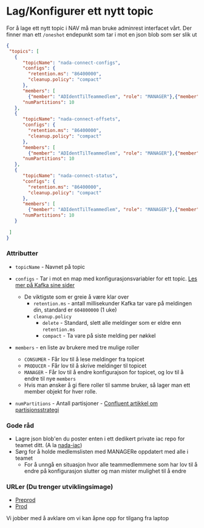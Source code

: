 # Lag/Konfigurer ett nytt topic

For å lage ett nytt topic i NAV må man bruke adminrest interfacet vårt. 
Der finner man ett `/oneshot` endepunkt som tar i mot en json blob som ser slik ut

```json
{
 "topics": [
   {
      "topicName": "nada-connect-configs",
      "configs": {
        "retention.ms": "86400000",
        "cleanup.policy": "compact"
      },
      "members": [
        {"member": "ADIdentTilTeammedlem", "role": "MANAGER"},{"member": "ADIdentTilAnnetTeammedlem", "role": "MANAGER"}, {"member": "srvNadaConnect", "role": "PRODUCER"},{"member": "srvNadaConnect", "role": "CONSUMER"} ],
      "numPartitions": 10
   },
   {
      "topicName": "nada-connect-offsets",
      "configs": {
        "retention.ms": "86400000",
        "cleanup.policy": "compact"
      },
      "members": [
        {"member": "ADIdentTilTeammedlem", "role": "MANAGER"},{"member": "ADIdentTilAnnetTeammedlem", "role": "MANAGER"}, {"member": "srvNadaConnect", "role": "PRODUCER"},{"member": "srvNadaConnect", "role": "CONSUMER"}],
      "numPartitions": 10
   },
   {
      "topicName": "nada-connect-status",
      "configs": {
        "retention.ms": "86400000",
        "cleanup.policy": "compact"
      },
      "members": [
        {"member": "ADIdentTilTeammedlem", "role": "MANAGER"},{"member": "ADIdentTilAnnetTeammedlem", "role": "MANAGER"}, {"member": "srvNadaConnect", "role": "PRODUCER"},{"member": "srvNadaConnect", "role": "CONSUMER"}],
      "numPartitions": 10
   }
   
 ] 
}
```

### Attributter
* `topicName` - Navnet på topic
* `configs` - Tar i mot en map med konfigurasjonsvariabler for ett topic. [Les mer på Kafka sine sider](http://kafka.apache.org/documentation/#topicconfigs)
   * De viktigste som er greie å være klar over
      * `retention.ms` - antall millisekunder Kafka tar vare på meldingen din, standard er `604800000` (1 uke)
      * `cleanup.policy`
         *  `delete` - Standard, slett alle meldinger som er eldre enn `retention.ms`
         * `compact` - Ta vare på siste melding per nøkkel
          
* `members` - en liste av brukere med tre mulige roller
   * `CONSUMER` - Får lov til å lese meldinger fra topicet
   * `PRODUCER` - Får lov til å skrive meldinger til topicet
   * `MANAGER` - Får lov til å endre konfigurajson for topicet, og lov til å endre til nye `members`
   * Hvis man ønsker å gi flere roller til samme bruker, så lager man ett member objekt for hver rolle.
* `numPartitions` - Antall partisjoner - [Confluent artikkel om partisjonsstrategi](https://www.confluent.io/blog/how-choose-number-topics-partitions-kafka-cluster/)
   
### Gode råd
* Lagre json blob'en du poster enten i ett dedikert private iac repo for teamet ditt. (A la [nada-iac](https://github.com/navikt/nada-iac))
* Sørg for å holde medlemslisten med MANAGERe oppdatert med alle i teamet
  * For å unngå en situasjon hvor alle teammedlemmene som har lov til å endre på konfigurasjon slutter og man mister mulighet til å endre


### URLer (Du trenger utviklingsimage)
* [Preprod](https://kafka-adminrest.nais.preprod.local)
* [Prod](https://kafka-adminrest.nais.adeo.no)

Vi jobber med å avklare om vi kan åpne opp for tilgang fra laptop